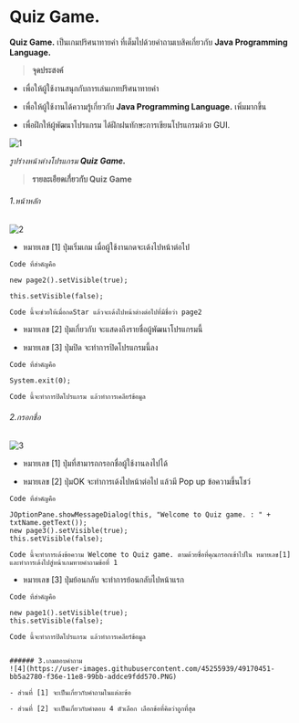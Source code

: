 # Quiz Game.
**Quiz Game.** เป็นเกมปริศนาทายคำ ที่เต็มไปด้วยคำถามเบสิคเกี่ยวกับ **Java Programming Language.**

> **จุดประสงค์**

- เพื่อให้ผู้ใช้งานสนุกกับการเล่นเกทปริศนาทายคำ

- เพื่อให้ผู้ใช้งานได้ความรู้เกี่ยวกับ **Java Programming Language.** เพิ่มมากขึ้น

- เพื่อฝึกให้ผู้พัฒนาโปรแกรม ได้ฝึกฝนทักษะการเขียนโปรแกรมด้วย GUI.

![1](https://user-images.githubusercontent.com/45255939/49152606-f431d680-f345-11e8-911f-32f7587151db.PNG)

_รูปร่างหน้าต่างโปรแกรม **Quiz Game.**_

> **รายละเอียดเกี่ยวกับ Quiz Game**

###### 1.หน้าหลัก
![2](https://user-images.githubusercontent.com/45255939/49168718-b6937480-f36a-11e8-9699-4f9e3b860b98.PNG)

- หมายเลข [1] ปุ่มเริ่มเกม เมื่อผู้ใช้งานกดจะเด้งไปหน้าต่อไป
```
Code ที่สำคัญคือ 

new page2().setVisible(true);
  
this.setVisible(false);

Code นี้จะช่วยให้เมื่อกดStar แล้วจะเด้งไปหน้าต่างต่อไปที่มีชื่อว่า page2

```
- หมายเลข [2] ปุ่มเกี่ยวกับ จะแสดงถึงรายชื่อผู้พัฒนาโปรแกรมนี้

- หมายเลข [3] ปุ่มปิด จะทำการปิดโปรแกรมนี้ลง
```
Code ที่สำคัญคือ 

System.exit(0);

Code นี้จะทำการปิดโปรแกรม แล้วทำการเคลียร์ข้อมูล

```
###### 2.กรอกชื่อ
![3](https://user-images.githubusercontent.com/45255939/49170450-bb5a2780-f36e-11e8-8d72-0e0e98ac4416.PNG)

- หมายเลข [1] ปุ่มที่สามารถกรอกชื่อผู้ใช้งานลงไปได้

- หมายเลข [2] ปุ่มOK จะทำการเด้งไปหน้าต่อไป แล้วมี Pop up ข้อความขึ้นโชว์
```
Code ที่สำคัญคือ 

JOptionPane.showMessageDialog(this, "Welcome to Quiz game. : " + txtName.getText());
new page3().setVisible(true);
this.setVisible(false);

Code นี้จะทำการเด้งข้อความ Welcome to Quiz game. ตามด้วยชื่อที่คุณกรอกเข้าไปใน หมายเลข[1] และทำการเด้งไปสู่หน้าเกมทายคำถามข้อที่ 1
```

- หมายเลข [3] ปุ่มย้อนกลับ จะทำการย้อนกลับไปหน้าแรก
```
Code ที่สำคัญคือ 

new page1().setVisible(true);
this.setVisible(false);

Code นี้จะทำการปิดโปรแกรม แล้วทำการเคลียร์ข้อมูล


###### 3.เกมตอบคำถาม
![4](https://user-images.githubusercontent.com/45255939/49170451-bb5a2780-f36e-11e8-99bb-addce9fdd570.PNG)

- ส่วนที่ [1] จะเป็นเกี่ยวกับคำถามในแต่ละข้อ

- ส่วนที่ [2] จะเป็นเกี่ยวกับคำตอบ 4 ตัวเลือก เลือกข้อที่คิดว่าถูกที่สุด

